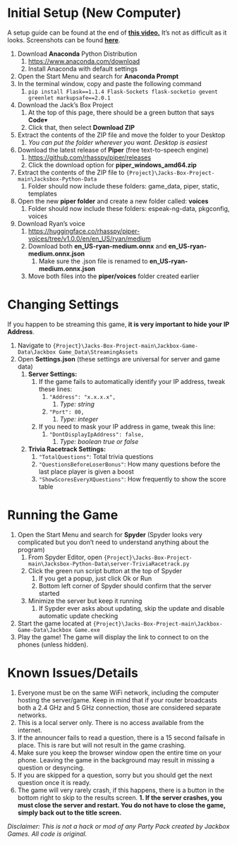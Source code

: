 # Initial Setup (New Computer)

A setup guide can be found at the end of [**this video.**](https://youtu.be/e804a0amv50) It’s not as difficult as it looks.
Screenshots can be found [**here**](https://distractedcoder.itch.io/custom-jackbox-game-trivia-racetrack).

1. Download **Anaconda** Python Distribution
    1. <https://www.anaconda.com/download>
    2. Install Anaconda with default settings
2. Open the Start Menu and search for **Anaconda Prompt**
3. In the terminal window, copy and paste the following command
    1. `pip install Flask==1.1.4 Flask-Sockets flask-socketio gevent greenlet markupsafe==2.0.1`
4. Download the Jack’s Box Project
    1. At the top of this page, there should be a green button that says **Code**▾
    2. Click that, then select **Download ZIP**
5. Extract the contents of the ZIP file and move the folder to your Desktop
    1. _You can put the folder wherever you want. Desktop is easiest_
6. Download the latest release of **Piper** (free text-to-speech engine)
    1. <https://github.com/rhasspy/piper/releases>
    2. Click the download option for **piper_windows_amd64.zip**
7. Extract the contents of the ZIP file to `{Project}\Jacks-Box-Project-main\Jacksbox-Python-Data`
    1. Folder should now include these folders: game_data, piper, static, templates
8. Open the new **piper folder** and create a new folder called: **voices**
    1. Folder should now include these folders: espeak-ng-data, pkgconfig, voices
9. Download Ryan’s voice
    1. <https://huggingface.co/rhasspy/piper-voices/tree/v1.0.0/en/en_US/ryan/medium>
    2. Download both **en_US-ryan-medium.onnx** and **en_US-ryan-medium.onnx.json**
        1. Make sure the .json file is renamed to **en_US-ryan-medium.onnx.json**
    3. Move both files into the **piper/voices** folder created earlier

# Changing Settings

If you happen to be streaming this game, **it is very important to hide your IP Address**.

1. Navigate to `{Project}\Jacks-Box-Project-main\Jackbox-Game-Data\Jackbox Game_Data\StreamingAssets`
2. Open **Settings.json** (these settings are universal for server and game data)
    1. **Server Settings:**
        1. If the game fails to automatically identify your IP address, tweak these lines:
            1. `"Address": "x.x.x.x",`
                1. _Type: string_
            2. `"Port": 80,`
                1. _Type: integer_
        2. If you need to mask your IP address in game, tweak this line:
            1. `"DontDisplayIpAddress": false,`
                1. _Type: boolean true or false_
    2. **Trivia Racetrack Settings:**
        1. `"TotalQuestions"`: Total trivia questions
        2. `"QuestionsBeforeLoserBonus"`: How many questions before the last place player is given a boost
        3. `"ShowScoresEveryXQuestions"`: How frequently to show the score table

# Running the Game

1. Open the Start Menu and search for **Spyder** (Spyder looks very complicated but you don’t need to understand anything about the program)
    1. From Spyder Editor, open `{Project}\Jacks-Box-Project-main\Jacksbox-Python-Data\server-TriviaRacetrack.py`
    2. Click the green run script button at the top of Spyder
        1. If you get a popup, just click Ok or Run
        2. Bottom left corner of Spyder should confirm that the server started
    3. Minimize the server but keep it running
        1. If Sypder ever asks about updating, skip the update and disable automatic update checking
2. Start the game located at `{Project}\Jacks-Box-Project-main\Jackbox-Game-Data\Jackbox Game.exe`
3. Play the game! The game will display the link to connect to on the phones (unless hidden).

# Known Issues/Details

1. Everyone must be on the same WiFi network, including the computer hosting the server/game. Keep in mind that if your router broadcasts both a 2.4 GHz and 5 GHz connection, those are considered separate networks.
2. This is a local server only. There is no access available from the internet.
3. If the announcer fails to read a question, there is a 15 second failsafe in place. This is rare but will not result in the game crashing.
4. Make sure you keep the browser window open the entire time on your phone. Leaving the game in the background may result in missing a question or desyncing.
5. If you are skipped for a question, sorry but you should get the next question once it is ready.
6. The game will very rarely crash, if this happens, there is a button in the bottom right to skip to the results screen.
    **1. If the server crashes, you must close the server and restart. You do not have to close the game, simply back out to the title screen.**


*Disclaimer: This is not a hack or mod of any Party Pack created by Jackbox Games. All code is original.*
